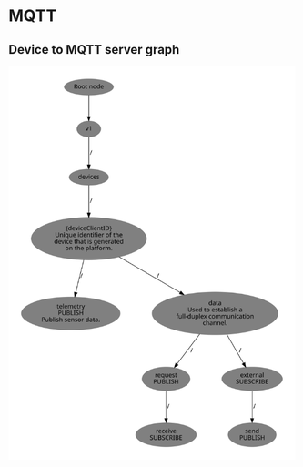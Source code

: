 # MQTT

## Device to MQTT server graph
![Device MQTT graph](graph_mqtt_device.svg "Device MQTT graph")
